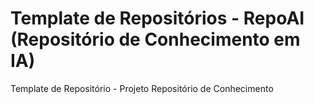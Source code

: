 # Template de Repositórios - RepoAI (Repositório de Conhecimento em IA)

Template de Repositório - Projeto Repositório de Conhecimento 
